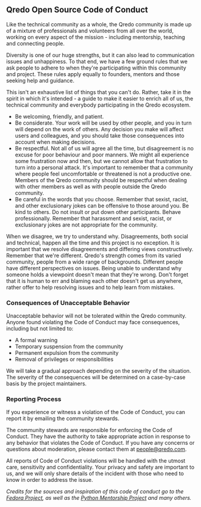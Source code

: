 ## Qredo Open Source Code of Conduct

Like the technical community as a whole, the Qredo community is made up of a mixture of professionals and volunteers from all over the world, working on every aspect of the mission - including mentorship, teaching and connecting people.

Diversity is one of our huge strengths, but it can also lead to communication issues and unhappiness. To that end, we have a few ground rules that we ask people to adhere to when they're participating within this community and project. These rules apply equally to founders, mentors and those seeking help and guidance.

This isn't an exhaustive list of things that you can't do. Rather, take it in the spirit in which it's intended - a guide to make it easier to enrich all of us, the technical community and everybody participating in the Qredo ecosystem.

- Be welcoming, friendly, and patient.
- Be considerate. Your work will be used by other people, and you in turn will depend on the work of others. Any decision you make will affect users and colleagues, and you should take those consequences into account when making decisions.
- Be respectful. Not all of us will agree all the time, but disagreement is no excuse for poor behaviour and poor manners. We might all experience some frustration now and then, but we cannot allow that frustration to turn into a personal attack. It's important to remember that a community where people feel uncomfortable or threatened is not a productive one. Members of the Qredo community should be respectful when dealing with other members as well as with people outside the Qredo community.
- Be careful in the words that you choose. Remember that sexist, racist, and other exclusionary jokes can be offensive to those around you. Be kind to others. Do not insult or put down other participants. Behave professionally. Remember that harassment and sexist, racist, or exclusionary jokes are not appropriate for the community.

When we disagree, we try to understand why. Disagreements, both social and technical, happen all the time and this project is no exception. It is important that we resolve disagreements and differing views constructively. Remember that we're different. Qredo's strength comes from its varied community, people from a wide range of backgrounds. Different people have different perspectives on issues. Being unable to understand why someone holds a viewpoint doesn't mean that they're wrong. Don't forget that it is human to err and blaming each other doesn't get us anywhere, rather offer to help resolving issues and to help learn from mistakes.

### **Consequences of Unacceptable Behavior**

Unacceptable behavior will not be tolerated within the Qredo community. Anyone found violating the Code of Conduct may face consequences, including but not limited to:

- A formal warning
- Temporary suspension from the community
- Permanent expulsion from the community
- Removal of privileges or responsibilities

We will take a gradual approach depending on the severity of the situation. The severity of the consequences will be determined on a case-by-case basis by the project maintainers.

### **Reporting Process**

If you experience or witness a violation of the Code of Conduct, you can report it by emailing the community stewards.

The community stewards are responsible for enforcing the Code of Conduct. They have the authority to take appropriate action in response to any behavior that violates the Code of Conduct. If you have any concerns or questions about moderation, please contact them at [people@qredo.com](mailto:people@qredo.com).

All reports of Code of Conduct violations will be handled with the utmost care, sensitivity and confidentiality. Your privacy and safety are important to us, and we will only share details of the incident with those who need to know in order to address the issue.

*Credits for the sources and inspiration of this code of conduct go to the [Fedora Project](http://web.archive.org/web/20141109123859/http://fedoraproject.org/code-of-conduct), as well as the [Python Mentorship Project](http://web.archive.org/web/20141109123859/http://pythonmentors.com/) and many others.*
